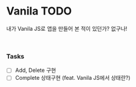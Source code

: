 # Vanila TODO
내가 Vanila JS로 앱을 만들어 본 적이 있던가? 없구나!

<br/>

### Tasks
- [ ] Add, Delete 구현
- [ ] Complete 상태구현 (feat. Vanila JS에서 상태란?)
